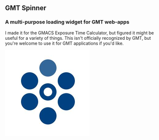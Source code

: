 ## GMT Spinner
### A multi-purpose loading widget for GMT web-apps
I made it for the GMACS Exposure Time Calculator, but figured it might be useful for a variety of things. This isn't officially recognized by GMT, but you're welcome to use it for GMT applications if you'd like.  

![little example picture](thumbnail.jpg)
